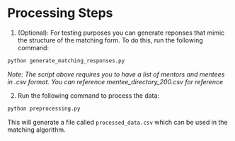 # Processing Steps

1. (Optional): For testing purposes you can generate reponses that mimic the structure of the matching form. To do this, run the following command:
```bash
python generate_matching_responses.py
```
*Note: The script above requires you to have a list of mentors and mentees in .csv format. You can reference mentee_directory_200.csv for reference*

2. Run the following command to process the data:
```bash
python preprocessing.py
```

This will generate a file called `processed_data.csv` which can be used in the matching algorithm.